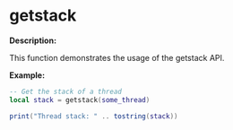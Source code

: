 # getstack

**Description:**

This function demonstrates the usage of the getstack API.

**Example:**

```lua
-- Get the stack of a thread
local stack = getstack(some_thread)

print("Thread stack: " .. tostring(stack))
```
